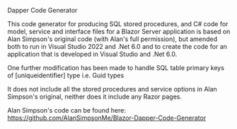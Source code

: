 Dapper Code Generator

This code generator for producing SQL stored procedures, and C# code for model, service and interface files for a Blazor Server application is based on Alan Simpson's original code (with Alan's full permission), but amended both to run in Visual Studio 2022 and .Net 6.0 and to create the code for an application that is developed in Visual Studio and .Net 6.0.

One further modification has been made to handle SQL table primary keys of [uniqueidentifier] type i.e. Guid types

It does not include all the stored procedures and service options in Alan Simpson's original, neither does it include any Razor pages.

Alan Simpson's code can be found here: https://github.com/AlanSimpsonMe/Blazor-Dapper-Code-Generator
